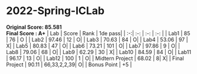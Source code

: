 # 2022-Spring-ICLab

**Original Score: 85.581** \
**Final Score : A+**
| Lab  | Score | Rank | 1de pass|
| :-:| :-: | :-: | :-: |
| Lab1   | 85     | 76 | O |
| Lab2   | 97.46  | 12	| O|
| Lab3   | 70.63  | 84	| O|
| Lab4   | 53.06  | 97	| X|
| Lab5   | 80.83  | 47	| O|
| Lab6   | 73.21  | 101	| O|
| Lab7   | 97.86  | 9	| O|
| Lab8   | 79.06  | 68	| O|
| Lab9   | 62.29  | 30	| X|
| Lab10  | 84.59  | 84	| O|
| Lab11  | 96.17  | 13	| O|
| Lab12  | 100    | 1 	| O|
| Midtern Project  | 68.02  | 8| X|
| Final   Project  | 90.11  | 66,33,2,2,39| O|
| Bonus Point | +5 |
